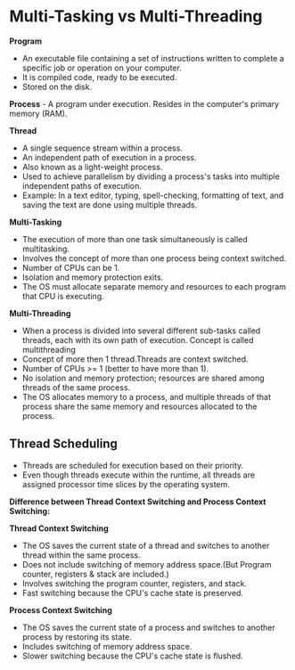 
# Multi-Tasking vs Multi-Threading

**Program**
- An executable file containing a set of instructions written to complete a specific job or operation on your computer.
- It is compiled code, ready to be executed.
- Stored on the disk.

**Process** - A program under execution. Resides in the computer's primary memory (RAM).

**Thread**
- A single sequence stream within a process.
- An independent path of execution in a process.
- Also known as a light-weight process.
- Used to achieve parallelism by dividing a process's tasks into multiple independent paths of execution.
- Example: In a text editor, typing, spell-checking, formatting of text, and saving the text are done using multiple threads.

**Multi-Tasking**
- The execution of more than one task simultaneously is called multitasking.
- Involves the concept of more than one process being context switched.
- Number of CPUs can be 1.
- Isolation and memory protection exits.
- The OS must allocate separate memory and resources to each program that CPU is executing.

**Multi-Threading**
- When a process is divided into several different sub-tasks called threads, each with its own path of execution. Concept is called multithreading
- Concept of more then 1 thread.Threads are context switched.
- Number of CPUs >= 1 (better to have more than 1).
- No isolation and memory protection; resources are shared among threads of the same process.
- The OS allocates memory to a process, and multiple threads of that process share the same memory and resources allocated to the process.

## Thread Scheduling
- Threads are scheduled for execution based on their priority.
- Even though threads execute within the runtime, all threads are assigned processor time slices by the operating system.

**Difference between Thread Context Switching and Process Context Switching:**

**Thread Context Switching**
- The OS saves the current state of a thread and switches to another thread within the same process.
- Does not include switching of memory address space.(But Program counter, registers & stack are
included.)
- Involves switching the program counter, registers, and stack.
- Fast switching because the CPU's cache state is preserved.

**Process Context Switching**
- The OS saves the current state of a process and switches to another process by restoring its state.
- Includes switching of memory address space.
- Slower switching because the CPU's cache state is flushed.

